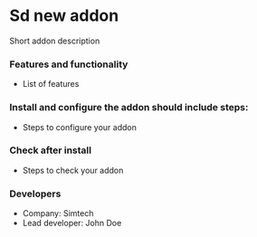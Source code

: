 # Sd new addon #

Short addon description

### Features and functionality ###
- List of features

### Install and configure the addon should include steps: ###
- Steps to configure your addon

### Check after install ###
- Steps to check your addon

### Developers ###

- Company: Simtech
- Lead developer: John Doe
